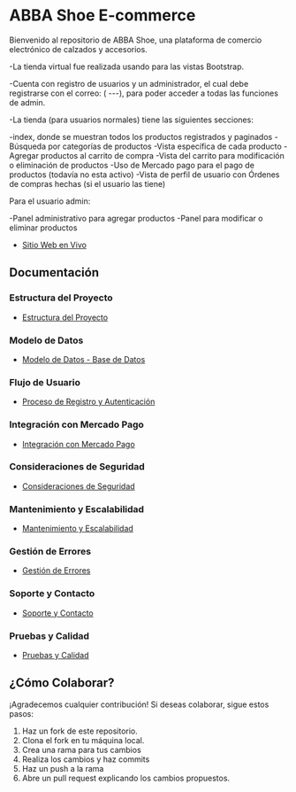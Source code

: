 
# ABBA Shoe E-commerce

Bienvenido al repositorio de ABBA Shoe, una plataforma de comercio electrónico de calzados y accesorios.

-La tienda virtual fue realizada usando para las vistas Bootstrap.

-Cuenta con registro de usuarios y un administrador, el cual debe registrarse con el correo: (  ---), para poder acceder a todas las funciones de admin.

-La tienda (para usuarios normales) tiene las siguientes secciones:

-index, donde se muestran todos los productos registrados y paginados -Búsqueda por categorías de productos -Vista específica de cada producto -Agregar productos al carrito de compra -Vista del carrito para modificación o eliminación de productos -Uso de Mercado pago para el pago de productos (todavía no esta activo) -Vista de perfil de usuario con Órdenes de compras hechas (si el usuario las tiene)

Para el usuario admin:

-Panel administrativo para agregar productos -Panel para modificar o eliminar productos

- [Sitio Web en Vivo](https://abbashoe.000webhostapp.com/)

## Documentación

### Estructura del Proyecto
- [Estructura del Proyecto](docs/estructura-del-proyecto.md)

### Modelo de Datos
- [Modelo de Datos - Base de Datos](docs/modelo-de-datos.md)

### Flujo de Usuario
- [Proceso de Registro y Autenticación](docs/flujo-de-usuario.md)

### Integración con Mercado Pago
- [Integración con Mercado Pago](#)

### Consideraciones de Seguridad
- [Consideraciones de Seguridad](docs/consideraciones-seguridad.md)

### Mantenimiento y Escalabilidad
- [Mantenimiento y Escalabilidad](#)

### Gestión de Errores
- [Gestión de Errores](#)

### Soporte y Contacto
- [Soporte y Contacto](#)

### Pruebas y Calidad
- [Pruebas y Calidad](#)

## ¿Cómo Colaborar?

¡Agradecemos cualquier contribución!
Si deseas colaborar, sigue estos pasos:
1. Haz un fork de este repositorio.
2. Clona el fork en tu máquina local.
3. Crea una rama para tus cambios 
4. Realiza los cambios y haz commits 
5. Haz un push a la rama 
6. Abre un pull request explicando los cambios propuestos.



